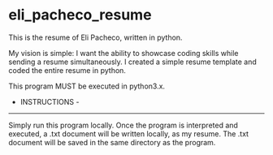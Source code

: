 # eli_pacheco_resume

This is the resume of Eli Pacheco, written in python. 

My vision is simple: I want the ability to showcase coding skills while sending a resume simultaneously. 
I created a simple resume template and coded the entire resume in python.

This program MUST be executed in python3.x.

- INSTRUCTIONS -
-----------------------
Simply run this program locally.
Once the program is interpreted and executed, a .txt document will be written locally, as my resume.
The .txt document will be saved in the same directory as the program. 

